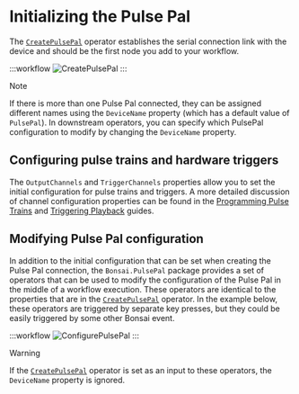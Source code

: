 # Initializing the Pulse Pal
The [`CreatePulsePal`](xref:Bonsai.PulsePal.CreatePulsePal) operator establishes the serial connection link with the device and should be the first node you add to your workflow.

:::workflow
![CreatePulsePal](../workflows/create-pulsepal.bonsai)
:::

> [!NOTE]
> If there is more than one Pulse Pal connected, they can be assigned different names using the `DeviceName` property (which has a default value of `PulsePal`). In downstream operators, you can specify which PulsePal configuration to modify by changing the `DeviceName` property.

## Configuring pulse trains and hardware triggers
 
The `OutputChannels` and `TriggerChannels` properties allow you to set the initial configuration for pulse trains and triggers. A more detailed discussion of channel configuration properties can be found in the [Programming Pulse Trains](~/articles/programming-pulse-trains.md) and [Triggering Playback](~/articles/trigger-output.md) guides.

## Modifying Pulse Pal configuration
In addition to the initial configuration that can be set when creating the Pulse Pal connection, the `Bonsai.PulsePal` package provides a set of operators that can be used to modify the configuration of the Pulse Pal in the middle of a workflow execution. These operators are identical to the properties that are in the [`CreatePulsePal`](xref:Bonsai.PulsePal.CreatePulsePal) operator. In the example below, these operators are triggered by separate key presses, but they could be easily triggered by some other Bonsai event. 

:::workflow
![ConfigurePulsePal](../workflows/configure-pulsepal.bonsai)
:::

> [!WARNING]
> If the [`CreatePulsePal`](xref:Bonsai.PulsePal.CreatePulsePal) operator is set as an input to these operators, the `DeviceName` property is ignored.


